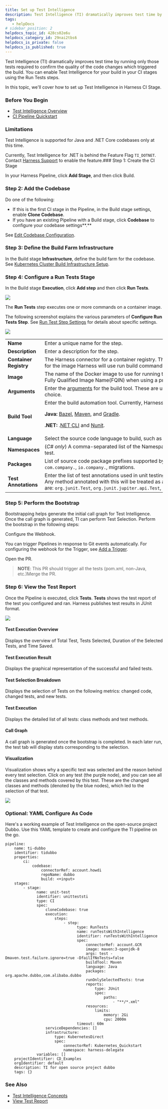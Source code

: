 ```yaml
---
title: Set up Test Intelligence
description: Test Intelligence (TI) dramatically improves test time by running only those tests required to confirm the quality of the code changes which triggered the build. You can enable Test Intelligence for…
tags: 
   - helpDocs
# sidebar_position: 2
helpdocs_topic_id: 428cs02e6u
helpdocs_category_id: 29nai2tbs6
helpdocs_is_private: false
helpdocs_is_published: true
---
```


Test Intelligence (TI) dramatically improves test time by running only those tests required to confirm the quality of the code changes which triggered the build. You can enable Test Intelligence for your build in your CI stages using the Run Tests steps.

In this topic, we'll cover how to set up Test Intelligence in Harness CI Stage.

### Before You Begin

* [Test Intelligence Overview](../../ci-quickstarts/test-intelligence-concepts.md)
* [CI Pipeline Quickstart](../../ci-quickstarts/ci-pipeline-quickstart.md)

### Limitations

Test Intelligence is supported for Java and .NET Core codebases only at this time.

Currently, Test Intelligence for .NET is behind the Feature Flag `TI_DOTNET`. Contact [Harness Support](mailto:support@harness.io) to enable the feature.### Step 1: Create the CI Stage

In your Harness Pipeline, click **Add Stage**, and then click Build.

### Step 2: Add the Codebase

Do one of the following:

* If this is the first CI stage in the Pipeline, in the Build stage settings, enable **Clone Codebase**.
* If you have an existing Pipeline with a Build stage, click **Codebase** to configure your codebase settings**.**

See [Edit Codebase Configuration](../codebase-configuration/create-and-configure-a-codebase.md).

### Step 3: Define the Build Farm Infrastructure

In the Build stage **Infrastructure**, define the build farm for the codebase. See [Kubernetes Cluster Build Infrastructure Setup](../set-up-build-infrastructure/set-up-a-kubernetes-cluster-build-infrastructure.md).

### Step 4: Configure a Run Tests Stage

In the Build stage **Execution**, click **Add step** and then click **Run Tests**.

![](./static/set-up-set-up-test-intelligence-530.png)

The **Run Tests** step executes one or more commands on a container image.

The following screenshot explains the various parameters of **Configure Run Tests Step**. See [Run Test Step Settings](../../ci-technical-reference/configure-run-tests-step-settings.md) for details about specific settings.

![](./static/set-up-test-intelligence-02.png)

|  |  |
| --- | --- |
| **Name** | Enter a unique name for the step. |
| **Description** | Enter a description for the step. |
| **Container Registry** | The Harness connector for a container registry. This is the container registry for the image Harness will use run build command on, such as Docker Hub. |
| **Image** | The name of the Docker image to use for running the build commands. Enter a Fully Qualified Image Name(FQIN) when using a private container registry. |
| **Arguments** | Enter the [arguments](../../ci-technical-reference/configure-run-tests-step-settings.md) for the build tool. These are used as input for the build tool choice. |
| **Build Tool** | Enter the build automation tool. Currently, Harness supports the following:*<p></p><p>**Java:** [Bazel](https://bazel.build/), [Maven](https://maven.apache.org/), and [Gradle](https://gradle.org/).</p><p>**.NET:** .[NET CLI](https://docs.microsoft.com/en-us/dotnet/core/tools/) and [Nunit](https://nunit.org/).</p>|
| **Language** | Select the source code language to build, such as Java or C#. |
| **Namespaces** | (*C# only*) A comma-separated list of the Namespace prefixes that you want to test. |
| **Packages** | List of source code package prefixes supported by a comma. For example `com.company.`, `io.company.`, migrations. |
| **Test Annotations** | Enter the list of test annotations used in unit testing, separated by commas. Any method annotated with this will be treated as a test method. The defaults are: `org.junit.Test`, `org.junit.jupiter.api.Test`, `org.testng.annotations.Test` |

### Step 5: Perform the Bootstrap

Bootstrapping helps generate the initial call graph for Test Intelligence. Once the call graph is generated, TI can perform Test Selection. Perform the bootstrap in the following steps:

Configure the Webhook.

You can trigger Pipelines in response to Git events automatically. For configuring the webhook for the Trigger, see [Add a Trigger](https://ngdocs.harness.io/article/hndnde8usz-triggering-pipelines#step_1_add_a_trigger_to_a_pipeline). 

Open the PR.

> **NOTE**: This PR should trigger all the tests (pom.xml, non-Java, etc.)Merge the PR.

### Step 6: View the Test Report

Once the Pipeline is executed, click **Tests**. **Tests** shows the test report of the test you configured and ran. Harness publishes test results in JUnit format. 

![](./static/set-up-test-intelligence-03.png)

#### Test Execution Overview

Displays the overview of Total Test, Tests Selected, Duration of the Selected Tests, and Time Saved.

#### Test Execution Result

Displays the graphical representation of the successful and failed tests.

#### Test Selection Breakdown

Displays the selection of Tests on the following metrics: changed code, changed tests, and new tests.

#### Test Execution

Displays the detailed list of all tests: class methods and test methods.

#### Call Graph

A call graph is generated once the bootstrap is completed. In each later run, the test tab will display stats corresponding to the selection. 

#### Visualization

Visualization shows why a specific test was selected and the reason behind every test selection. Click on any test (the purple node), and you can see all the classes and methods covered by this test. These are the changed classes and methods (denoted by the blue nodes), which led to the selection of that test.

![](./static/set-up-set-up-test-intelligence-531.png)

### Optional: YAML Configure As Code

Here's a working example of Test Intelligence on the open-source project Dubbo. Use this YAML template to create and configure the TI pipeline on the go.


```
pipeline:  
    name: ti-dubbo  
    identifier: tidubbo  
    properties:  
        ci:  
            codebase:  
                connectorRef: account.howdi  
                repoName: dubbo  
                build: <+input>  
    stages:  
        - stage:  
              name: unit-test  
              identifier: unitteststi  
              type: CI  
              spec:  
                  cloneCodebase: true  
                  execution:  
                      steps:  
                          - step:  
                                type: RunTests  
                                name: runTestsWithIntelligence  
                                identifier: runTestsWithIntelligence  
                                spec:  
                                    connectorRef: account.GCR  
                                    image: maven:3-openjdk-8  
                                    args: test -Dmaven.test.failure.ignore=true -DfailIfNoTests=false  
                                    buildTool: Maven  
                                    language: Java  
                                    packages: org.apache.dubbo,com.alibaba.dubbo  
                                    runOnlySelectedTests: true  
                                    reports:  
                                        type: JUnit  
                                        spec:  
                                            paths:  
                                                - "**/*.xml"  
                                    resources:  
                                        limits:  
                                            memory: 2Gi  
                                            cpu: 2000m  
                                timeout: 60m  
                  serviceDependencies: []  
                  infrastructure:  
                      type: KubernetesDirect  
                      spec:  
                          connectorRef: Kubernetes_Quickstart  
                          namespace: harness-delegate  
              variables: []  
    projectIdentifier: CD_Examples  
    orgIdentifier: default  
    description: TI for open source project dubbo  
    tags: {}
```
### See Also

* [Test Intelligence Concepts](../../ci-quickstarts/test-intelligence-concepts.md)
* [View Test Report](../view-your-builds/viewing-tests.md)

